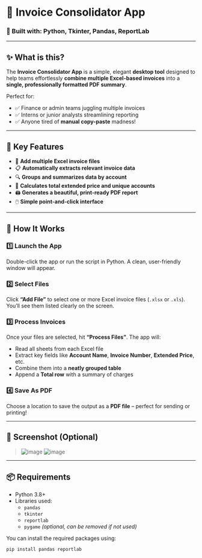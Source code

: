 # 📄 Invoice Consolidator App

### 🧰 Built with: **Python**, **Tkinter**, **Pandas**, **ReportLab**

---

## ✨ What is this?

The **Invoice Consolidator App** is a simple, elegant **desktop tool** designed to help teams effortlessly **combine multiple Excel-based invoices** into a **single, professionally formatted PDF summary**.

Perfect for:
- ✅ Finance or admin teams juggling multiple invoices
- ✅ Interns or junior analysts streamlining reporting
- ✅ Anyone tired of **manual copy-paste** madness!

---

## 🧠 Key Features

- 📂 **Add multiple Excel invoice files**
- 📋 **Automatically extracts relevant invoice data**
- 🔍 **Groups and summarizes data by account**
- 🧮 **Calculates total extended price and unique accounts**
- 🖨️ **Generates a beautiful, print-ready PDF report**
- 🖱️ **Simple point-and-click interface**

---

## 🚀 How It Works

### 1️⃣ Launch the App  
Double-click the app or run the script in Python. A clean, user-friendly window will appear.

### 2️⃣ Select Files  
Click **“Add File”** to select one or more Excel invoice files (`.xlsx` or `.xls`). You’ll see them listed clearly on the screen.

### 3️⃣ Process Invoices  
Once your files are selected, hit **“Process Files”**. The app will:
- Read all sheets from each Excel file
- Extract key fields like **Account Name**, **Invoice Number**, **Extended Price**, etc.
- Combine them into a **neatly grouped table**
- Append a **Total row** with a summary of charges

### 4️⃣ Save As PDF  
Choose a location to save the output as a **PDF file** – perfect for sending or printing!

---

## 📸 Screenshot (Optional)
> ![image](https://github.com/user-attachments/assets/a6f1a4b4-3a7c-45e9-9b40-01fc5a0db5da)
![image](https://github.com/user-attachments/assets/a6f1a4b4-3a7c-45e9-9b40-01fc5a0db5da)


---

## 📦 Requirements

- Python 3.8+
- Libraries used:
  - `pandas`
  - `tkinter`
  - `reportlab`
  - `pygame` *(optional, can be removed if not used)*

You can install the required packages using:
```bash
pip install pandas reportlab
